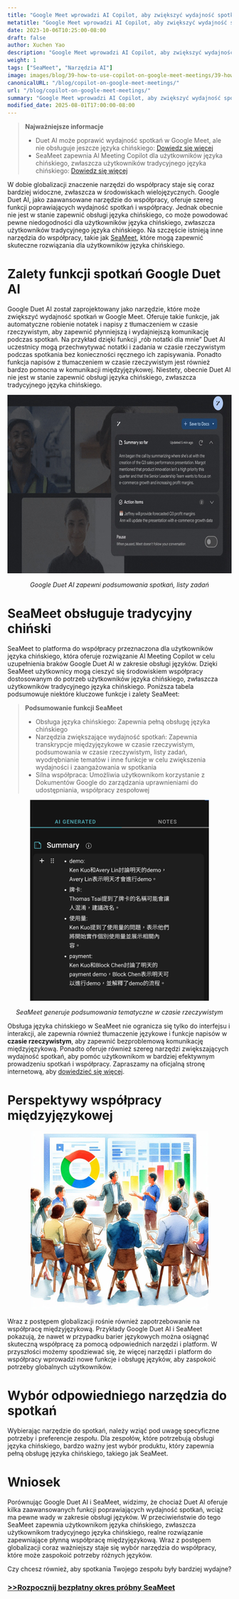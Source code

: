 ```yaml
---
title: "Google Meet wprowadzi AI Copilot, aby zwiększyć wydajność spotkań"
metatitle: "Google Meet wprowadzi AI Copilot, aby zwiększyć wydajność spotkań"
date: 2023-10-06T10:25:00-08:00
draft: false
author: Xuchen Yao
description: "Google Meet wprowadzi AI Copilot, aby zwiększyć wydajność spotkań! Dowiedz się, jak SeaMeet uzupełnia braki Google Duet AI w obsłudze języka chińskiego i wydajności spotkań oraz zapewnia bogatsze doświadczenie współpracy dla użytkowników tradycyjnego języka chińskiego, napędzając współpracę międzyjęzykową."
weight: 1
tags: ["SeaMeet", "Narzędzia AI"]
image: images/blog/39-how-to-use-copilot-on-google-meet-meetings/39-how-to-use-copilot-on-google-meet-meetings.jpeg
canonicalURL: "/blog/copilot-on-google-meet-meetings/"
url: "/blog/copilot-on-google-meet-meetings/"
summary: "Google Meet wprowadzi AI Copilot, aby zwiększyć wydajność spotkań! Dowiedz się, jak SeaMeet uzupełnia braki Google Duet AI w obsłudze języka chińskiego i wydajności spotkań oraz zapewnia bogatsze doświadczenie współpracy dla użytkowników tradycyjnego języka chińskiego, napędzając współpracę międzyjęzykową."
modified_date: 2025-08-01T17:00:00-08:00
---
```



> **Najważniejsze informacje**
> - Duet AI może poprawić wydajność spotkań w Google Meet, ale nie obsługuje jeszcze języka chińskiego: [Dowiedz się więcej](https://workspace.google.com/blog/product-announcements/duet-ai-in-workspace-now-available)
> - SeaMeet zapewnia AI Meeting Copilot dla użytkowników języka chińskiego, zwłaszcza użytkowników tradycyjnego języka chińskiego: [Dowiedz się więcej](https://meet.seasalt.ai/?utm_source=blog)

W dobie globalizacji znaczenie narzędzi do współpracy staje się coraz bardziej widoczne, zwłaszcza w środowiskach wielojęzycznych. Google Duet AI, jako zaawansowane narzędzie do współpracy, oferuje szereg funkcji poprawiających wydajność spotkań i współpracy. Jednak obecnie nie jest w stanie zapewnić obsługi języka chińskiego, co może powodować pewne niedogodności dla użytkowników języka chińskiego, zwłaszcza użytkowników tradycyjnego języka chińskiego. Na szczęście istnieją inne narzędzia do współpracy, takie jak [SeaMeet](https://meet.seasalt.ai/?utm_source=blog), które mogą zapewnić skuteczne rozwiązania dla użytkowników języka chińskiego.

# Zalety funkcji spotkań Google Duet AI

Google Duet AI został zaprojektowany jako narzędzie, które może zwiększyć wydajność spotkań w Google Meet. Oferuje takie funkcje, jak automatyczne robienie notatek i napisy z tłumaczeniem w czasie rzeczywistym, aby zapewnić płynniejszą i wydajniejszą komunikację podczas spotkań. Na przykład dzięki funkcji „rób notatki dla mnie” Duet AI uczestnicy mogą przechwytywać notatki i zadania w czasie rzeczywistym podczas spotkania bez konieczności ręcznego ich zapisywania. Ponadto funkcja napisów z tłumaczeniem w czasie rzeczywistym jest również bardzo pomocna w komunikacji międzyjęzykowej. Niestety, obecnie Duet AI nie jest w stanie zapewnić obsługi języka chińskiego, zwłaszcza tradycyjnego języka chińskiego.

<center>
<img height="400px" src="/images/blog/39-how-to-use-copilot-on-google-meet-meetings/1-google-meet-summary.jpeg" alt="Google Duet AI zapewni podsumowania spotkań, listy zadań"/>

*Google Duet AI zapewni podsumowania spotkań, listy zadań*
</center>


# SeaMeet obsługuje tradycyjny chiński

SeaMeet to platforma do współpracy przeznaczona dla użytkowników języka chińskiego, która oferuje rozwiązanie AI Meeting Copilot w celu uzupełnienia braków Google Duet AI w zakresie obsługi języków. Dzięki SeaMeet użytkownicy mogą cieszyć się środowiskiem współpracy dostosowanym do potrzeb użytkowników języka chińskiego, zwłaszcza użytkowników tradycyjnego języka chińskiego. Poniższa tabela podsumowuje niektóre kluczowe funkcje i zalety SeaMeet:

> **Podsumowanie funkcji SeaMeet**
> - Obsługa języka chińskiego: Zapewnia pełną obsługę języka chińskiego
> - Narzędzia zwiększające wydajność spotkań: Zapewnia transkrypcje międzyjęzykowe w czasie rzeczywistym, podsumowania w czasie rzeczywistym, listy zadań, wyodrębnianie tematów i inne funkcje w celu zwiększenia wydajności i zaangażowania w spotkania
> - Silna współpraca: Umożliwia użytkownikom korzystanie z Dokumentów Google do zarządzania uprawnieniami do udostępniania, współpracy zespołowej

<center>
<img height="450px" src="/images/blog/39-how-to-use-copilot-on-google-meet-meetings/2-實時產生主題式總結.png" alt="SeaMeet generuje podsumowania tematyczne w czasie rzeczywistym"/>

*SeaMeet generuje podsumowania tematyczne w czasie rzeczywistym*
</center>


Obsługa języka chińskiego w SeaMeet nie ogranicza się tylko do interfejsu i interakcji, ale zapewnia również tłumaczenie językowe i funkcje napisów w **czasie rzeczywistym**, aby zapewnić bezproblemową komunikację międzyjęzykową. Ponadto oferuje również szereg narzędzi zwiększających wydajność spotkań, aby pomóc użytkownikom w bardziej efektywnym prowadzeniu spotkań i współpracy. Zapraszamy na oficjalną stronę internetową, aby [dowiedzieć się więcej](https://meet.seasalt.ai/?utm_source=blog).

# Perspektywy współpracy międzyjęzykowej

<center>
<img height="400px" src="/images/blog/39-how-to-use-copilot-on-google-meet-meetings/3-having-meeting.jpeg" alt="SeaMeet i perspektywy współpracy międzyjęzykowej"/>

</center>

Wraz z postępem globalizacji rośnie również zapotrzebowanie na współpracę międzyjęzykową. Przykłady Google Duet AI i SeaMeet pokazują, że nawet w przypadku barier językowych można osiągnąć skuteczną współpracę za pomocą odpowiednich narzędzi i platform. W przyszłości możemy spodziewać się, że więcej narzędzi i platform do współpracy wprowadzi nowe funkcje i obsługę języków, aby zaspokoić potrzeby globalnych użytkowników.

# Wybór odpowiedniego narzędzia do spotkań

Wybierając narzędzie do spotkań, należy wziąć pod uwagę specyficzne potrzeby i preferencje zespołu. Dla zespołów, które potrzebują obsługi języka chińskiego, bardzo ważny jest wybór produktu, który zapewnia pełną obsługę języka chińskiego, takiego jak SeaMeet.

# Wniosek

Porównując Google Duet AI i SeaMeet, widzimy, że chociaż Duet AI oferuje kilka zaawansowanych funkcji poprawiających wydajność spotkań, wciąż ma pewne wady w zakresie obsługi języków. W przeciwieństwie do tego SeaMeet zapewnia użytkownikom języka chińskiego, zwłaszcza użytkownikom tradycyjnego języka chińskiego, realne rozwiązanie zapewniające płynną współpracę międzyjęzykową. Wraz z postępem globalizacji coraz ważniejszy staje się wybór narzędzia do współpracy, które może zaspokoić potrzeby różnych języków.


Czy chcesz również, aby spotkania Twojego zespołu były bardziej wydajne?

### [>>Rozpocznij bezpłatny okres próbny SeaMeet](https://meet.seasalt.ai/?utm_source=blog)